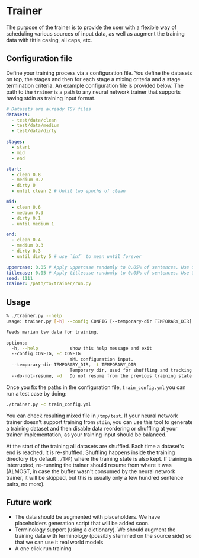 # Trainer
The purpose of the trainer is to provide the user with a flexible way of scheduling various sources of input data, as well as augment the training data with tittle casing, all caps, etc.

## Configuration file
Define your training process via a configuration file. You define the datasets on top, the stages and then for each stage a mixing criteria and a stage termination criteria. An example configuration file is provided below. The path to the `trainer` is a path to any neural network trainer that supports having stdin as training input format.
```yml
# Datasets are already TSV files
datasets:
  - test/data/clean
  - test/data/medium
  - test/data/dirty

stages:
  - start
  - mid
  - end

start:
  - clean 0.8
  - medium 0.2
  - dirty 0
  - until clean 2 # Until two epochs of clean

mid:
  - clean 0.6
  - medium 0.3
  - dirty 0.1
  - until medium 1

end:
  - clean 0.4
  - medium 0.3
  - dirty 0.3
  - until dirty 5 # use `inf` to mean until forever

uppercase: 0.05 # Apply uppercase randomly to 0.05% of sentences. Use 0 to disable
titlecase: 0.05 # Apply titlecase randomly to 0.05% of sentences. Use 0 to disable
seed: 1111
trainer: /path/to/trainer/run.py
```

## Usage
```bash
% ./trainer.py --help                                                                                                          :(
usage: trainer.py [-h] --config CONFIG [--temporary-dir TEMPORARY_DIR] [--do-not-resume]

Feeds marian tsv data for training.

options:
  -h, --help            show this help message and exit
  --config CONFIG, -c CONFIG
                        YML configuration input.
  --temporary-dir TEMPORARY_DIR, -t TEMPORARY_DIR
                        Temporary dir, used for shuffling and tracking state
  --do-not-resume, -d   Do not resume from the previous training state
```
Once you fix the paths in the configuration file, `train_config.yml` you can run a test case by doing:
```bash
./trainer.py -c train_config.yml
```
You can check resulting mixed file in `/tmp/test`. If your neural network trainer doesn't support training from `stdin`, you can use this tool to generate a training dataset and then disable data reordering or shuffling at your trainer implementation, as your training input should be balanced.

At the start of the training all datasets are shuffled. Each time a dataset's end is reached, it is re-shuffled. Shuffling happens inside the training directory (by default `./TMP`) where the training state is also kept. If training is interrupted, re-running the trainer should resume from where it was (ALMOST, in case the buffer wasn't consumed by the neural network trainer, it will be skipped, but this is usually only a few hundred sentence pairs, no more).

## Future work

- The data should be augmented with placeholders. We have placeholders generation script that will be added soon.
- Terminology support (using a dictionary). We should augment the training data with terminology (possibly stemmed on the source side) so that we can use it real world models
- A one click run training
